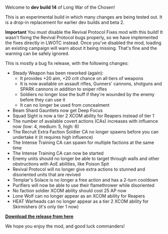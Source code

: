 Welcome to **dev build 14** of Long War of the Chosen!

This is an experimental build in which many changes are being tested out. It is a drop-in replacement for earlier dev builds and beta 2. 

**Important** You must disable the Revival Protocol Fixes mod with this build! It wasn't fixing the Revival Protocol bugs properly, so we have implemented the fixes directly in LWOTC instead. Once you've disabled the mod, loading an existing campaign will warn about it being missing. That's fine and the warning can be safely ignored.

This is mostly a bug fix release, with the following changes:

* Steady Weapon has been reworked (again):
  * It provides +20 aim, +20 crit chance on all tiers of weapons
  * It is now available on assault rifles, Gunners' cannons, shotguns and SPARK cannons in addition to sniper rifles
  * Soldiers no longer lose the buff if they're wounded by the enemy before they can use it
  * It can no longer be used from concealment
* Beam Shard Gauntlets now get Deep Focus
* Squad Sight is now a tier 2 XCOM ability for Reapers instead of tier 1
* The number of available covert actions (CAs) increases with influence now (low: 4, medium: 5, high: 6)
* The Recruit Extra Faction Soldier CA no longer spawns before you can undertake it (it requires high influence)
* The Intense Training CA can spawn for multiple factions at the same time
* The Intense Training CA can now be started
* Enemy units should no longer be able to target through walls and other obstructions with AoE abilities, like Poison Spit
* Revival Protocol will no longer give extra actions to stunned and disoriented units that are revived
* Templar's Solace is no longer a free action and has a 2-turn cooldown
* Purifiers will now be able to use their flamethrower while disoriented
* No faction soldier XCOM ability should cost 25 AP now
* Lone Wolf can no longer appear as an XCOM ability for Reapers
* HEAT Warheads can no longer appear as a tier 2 XCOM ability for Skirmishers (it's only tier 1 now)

**[Download the release from here](==============================================================)**

We hope you enjoy the mod, and good luck commanders!
